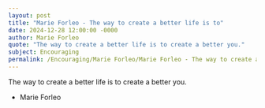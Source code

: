 ```yaml
---
layout: post
title: "Marie Forleo - The way to create a better life is to"
date: 2024-12-28 12:00:00 -0000
author: Marie Forleo
quote: "The way to create a better life is to create a better you."
subject: Encouraging
permalink: /Encouraging/Marie Forleo/Marie Forleo - The way to create a better life is to
---
```


The way to create a better life is to create a better you.

- Marie Forleo
